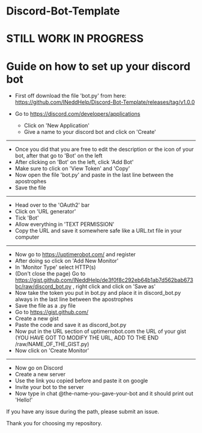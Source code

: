 # Discord-Bot-Template
# STILL WORK IN PROGRESS 
# Guide on how to set up your discord bot

- First off download the file 'bot.py' from here: https://github.com/INeddHelp/Discord-Bot-Template/releases/tag/v1.0.0

- Go to https://discord.com/developers/applications
    - Click on 'New Application'
    - Give a name to your discord bot and click on 'Create'

---

- Once you did that you are free to edit the description or the icon of your bot, after that go to 'Bot' on the left
- After clicking on 'Bot' on the left, click 'Add Bot'
- Make sure to click on 'View Token' and 'Copy'
- Now open the file 'bot.py' and paste in the last line between the apostrophes
- Save the file
    
---

- Head over to the 'OAuth2' bar
- Click on 'URL generator'
- Tick 'Bot'
- Allow everything in 'TEXT PERMISSION'
- Copy the URL and save it somewhere safe like a URL.txt file in your computer

---

- Now go to https://uptimerobot.com/ and register
- After doing so click on 'Add New Monitor'
- In 'Monitor Type' select HTTP(s)
- (Don't close the page) Go to https://gist.github.com/INeddHelp/de3f0f8c292eb64b1ab7d562bab673bc/raw/discord_bot.py , right click and click on 'Save as'
- Now take the token you put in bot.py and place it in discord_bot.py always in the last line between the apostrophes
- Save the file as a .py file 
- Go to https://gist.github.com/
- Create a new gist
- Paste the code and save it as discord_bot.py
- Now put in the URL section of uptimerrobot.com the URL of your gist (YOU HAVE GOT TO MODIFY THE URL, ADD TO THE END /raw/NAME_OF_THE_GIST.py)
- Now click on 'Create Monitor'

---

- Now go on Discord
- Create a new server
- Use the link you copied before and paste it on google
- Invite your bot to the server 
- Now type in chat @the-name-you-gave-your-bot and it should print out 'Hello!'

If you have any issue during the path, please submit an issue.

Thank you for choosing my repository.
